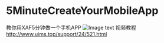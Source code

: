 # 5MinuteCreateYourMobileApp
教你用XAF5分钟做一个手机APP
![Image text](https://images.cnblogs.com/cnblogs_com/foreachlife/1647303/o_200214063704mobile.png)
视频教程
http://www.uims.top/support/24/521.html
